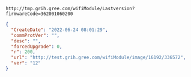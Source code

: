 `http://tmp.grih.gree.com/wifiModule/Lastversion?firmwareCode=362001060200`

```json
{
  "CreateDate": "2022-06-24 08:01:29",
  "commProtVer": "",
  "desc": "",
  "forcedUpgrade": 0,
  "r": 200,
  "url": "http://test.grih.gree.com/wifiModule/image/16192/336572",
  "ver": "12"
}
```